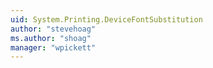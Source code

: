 ```yaml
---
uid: System.Printing.DeviceFontSubstitution
author: "stevehoag"
ms.author: "shoag"
manager: "wpickett"
---
```

